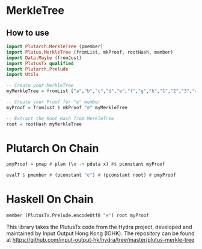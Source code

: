 # MerkleTree 

## How to use
```haskell
import Plutarch.MerkleTree (pmember)
import Plutus.MerkleTree (fromList, mkProof, rootHash, member)
import Data.Maybe (fromJust)
import PlutusTx qualified
import Plutarch.Prelude
import Utils

-- Create your MerkleTree
myMerkleTree = fromList ["a","b","c","d","e","f","g","h","1","2","3","4"]

-- Create your Proof for "e" member
myProof = fromJust $ mkProof "e" myMerkleTree

-- Extract the Root Hash from MerkleTree
root = rootHash myMerkleTree

```
# Plutarch On Chain
```haskell
pmyProof = pmap # plam (\x -> pdata x) #$ pconstant myProof

evalT $ pmember # (pconstant "e") # (pconstant root) # pmyProof

```

# Haskell On Chain

```haskell
member (PlutusTx.Prelude.encodeUtf8 "e") root myProof

```

This library takes the PlutusTx code from the Hydra project, developed and maintained by Input Output Hong Kong (IOHK).
The repository can be found at https://github.com/input-output-hk/hydra/tree/master/plutus-merkle-tree
